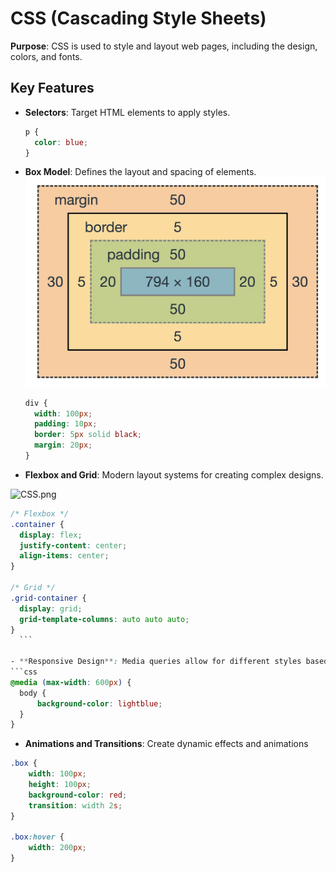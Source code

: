 # CSS (Cascading Style Sheets)

**Purpose**: CSS is used to style and layout web pages, including the design, colors, and fonts.

## Key Features

- **Selectors**: Target HTML elements to apply styles.
  ```css
  p {
    color: blue;
  }
  ```

- **Box Model**: Defines the layout and spacing of elements.
  ![CSS.png](assets/CSS-Box-Model.webp)

  ```css
  div {
    width: 100px;
    padding: 10px;
    border: 5px solid black;
    margin: 20px;
  }

- **Flexbox and Grid**: Modern layout systems for creating complex designs.

![CSS.png](assets/grid.webp)

  ```css
  /* Flexbox */
  .container {
    display: flex;
    justify-content: center;
    align-items: center;
  }

  /* Grid */
  .grid-container {
    display: grid;
    grid-template-columns: auto auto auto;
  }
    ```

- **Responsive Design**: Media queries allow for different styles based on screen size.
```css
@media (max-width: 600px) { 
    body { 
        background-color: lightblue; 
    } 
} 
```

- **Animations and Transitions**: Create dynamic effects and animations
```css
.box { 
    width: 100px; 
    height: 100px; 
    background-color: red; 
    transition: width 2s; 
} 

.box:hover { 
    width: 200px; 
}
```
